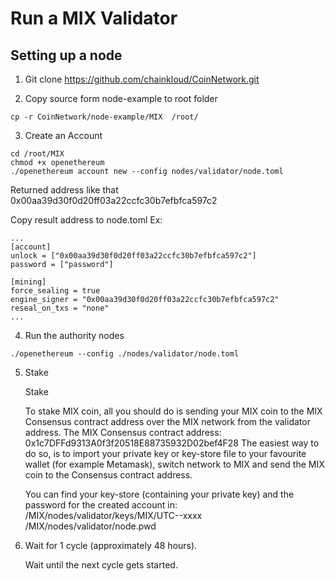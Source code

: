 # Run a MIX Validator
## Setting up a node
1. Git clone https://github.com/chainkloud/CoinNetwork.git

2. Copy source form node-example to root folder
```
cp -r CoinNetwork/node-example/MIX  /root/
```
3. Create an Account

```
cd /root/MIX
chmod +x openethereum
./openethereum account new --config nodes/validator/node.toml
```
Returned address like that 0x00aa39d30f0d20ff03a22ccfc30b7efbfca597c2

Copy result address to node.toml
Ex:
```
...
[account]
unlock = ["0x00aa39d30f0d20ff03a22ccfc30b7efbfca597c2"]
password = ["password"]

[mining]
force_sealing = true
engine_signer = "0x00aa39d30f0d20ff03a22ccfc30b7efbfca597c2"
reseal_on_txs = "none"
...
```
4. Run the authority nodes
```
./openethereum --config ./nodes/validator/node.toml

```
5. Stake

    Stake

    To stake MIX coin, all you should do is sending your MIX coin to the MIX Consensus contract address over the MIX network from the validator address.
    The MIX Consensus contract address: 0x1c7DFFd9313A0f3f20518E88735932D02bef4F28
    The easiest way to do so, is to import your private key or key-store file to your favourite wallet (for example Metamask), switch network to MIX and send the MIX coin to the Consensus contract address.

    You can find your key-store (containing your private key) and the password for the created account in:
    /MIX/nodes/validator/keys/MIX/UTC--xxxx
    /MIX/nodes/validator/node.pwd

6. Wait for 1 cycle (approximately 48 hours).

    Wait until the next cycle gets started.
